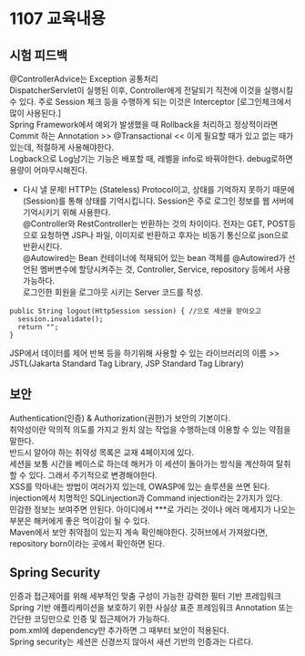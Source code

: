 # 1107 교육내용
## 시험 피드백
 @ControllerAdvice는 Exception 공통처리</br>
 DispatcherServlet이 실행된 이후, Controller에게 전달되기 직전에 이것을 실행시킬 수 있다. 주로 Session 체크 등을 수행하게 되는 이것은 Interceptor [로그인체크에서 많이 사용된다.]</br>
 Spring Framework에서 예외가 발생했을 때 Rollback을 처리하고 정상적이라면 Commit 하는 Annotation >> @Transactional << 이게 필요할 때가 있고 없는 때가 있는데, 적절하게 사용해야한다. </br>
 Logback으로 Log남기는 기능은 배포할 때, 레벨을 info로 바꿔야한다. debug로하면 용량이 어마무시해진다.</br>
 * 다시 낼 문제! HTTP는 (Stateless) Protocol이고, 상태를 기억하지 못하기 때문에 (Session)를 통해 상태를 기억시킵니다. Session은 주로 로그인 정보를 웹 서버에 기억시키기 위해 사용한다.</br>
@Controller와 RestController는 반환하는 것의 차이이다. 전자는 GET, POST등으로 요청하면 JSP나 파일, 이미지로 반환하고 후자는 비동기 통신으로 json으로 반환시킨다.</br>
@Autowired는 Bean 컨테이너에 적재되어 있는 bean 객체를  @Autowired가 선언된 멤버변수에 할당시켜주는 것, Controller, Service, repository 등에서 사용가능하다.</br>
로그인한 회원을 로그아웃 시키는 Server 코드를 작성.
```
public String logout(HttpSession session) { //으로 세션을 받아오고
  session.invalidate();
  return "";
}
```
JSP에서 데이터를 제어 반복 등을 하기위해 사용할 수 있는 라이브러리의 이름 >> JSTL(Jakarta Standard Tag Library, JSP Standard Tag Library)</br>

## 보안
 Authentication(인증) & Authorization(권한)가 보안의 기본이다.</br>
 취약성이란 악의적 의도를 가지고 원치 않는 작업을 수행하는데 이용할 수 있는 약점을 말한다.</br>
 반드시 알아야 하는 취약성 목록은 교재 4페이지에 있다. </br>
 세션을 보통 시간을 베이스로 하는데 해커가 이 세션이 돌아가는 방식을 계산하여 탈취할 수 있다. 그래서 주기적으로 변경해야한다.</br>
 XSS를 막아내는 방법이 여러가지 있는데, OWASP에 있는 솔루션을 쓰면 된다.</br>
 injection에서 치명적인 SQLinjection과 Command injection라는 2가지가 있다.</br>
 민감한 정보는 보여주면 안된다. 아이디에서 ***로 가리는 것이나 에러 메세지가 나오는 부분은 해커에게 좋은 먹이감이 될 수 있다.</br>
 Maven에서 보안 취약점이 있는지 계속 확인해야한다. 깃허브에서 가져왔다면, repository born이라는 곳에서 확인하면 된다.</br>
## Spring Security
 인증과 접근제어를 위해 세부적인 맞춤 구성이 가능한 강력한 필터 기반 프레임워크 Spring 기반 애플리케이션을 보호하기 위한 사실상 표준 프레임워크 Annotation 또는 간단한 코딩만으로 인증 및 접근제어가 가능하다.</br>
 pom.xml에 dependency만 추가하면 그 때부터 보안이 적용된다.</br>
 Spring security는 세션은 신경쓰지 않아서 새션 기반의 인증과는 다르다.</br>
 






























 
 
 



